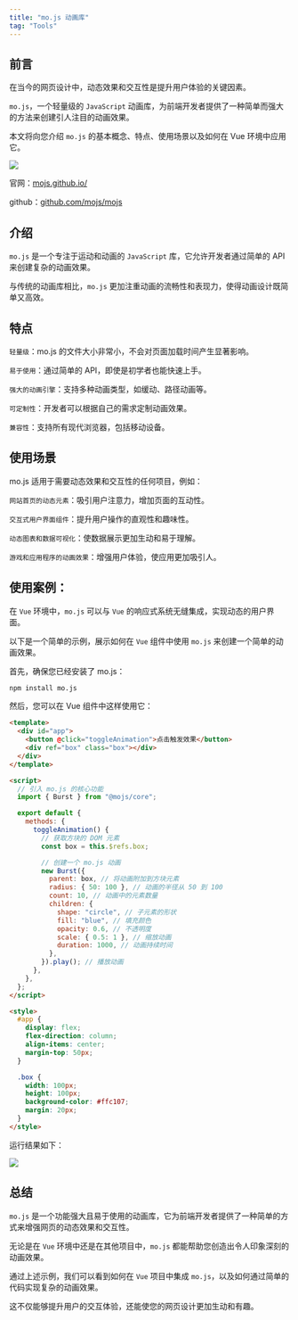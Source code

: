 ```yaml
---
title: "mo.js 动画库"
tag: "Tools"
---
```


## 前言

在当今的网页设计中，动态效果和交互性是提升用户体验的关键因素。

`mo.js`，一个轻量级的 `JavaScript` 动画库，为前端开发者提供了一种简单而强大的方法来创建引人注目的动画效果。

本文将向您介绍 `mo.js` 的基本概念、特点、使用场景以及如何在 Vue 环境中应用它。

<img src="../imgs/78/03.webp" />

官网：[mojs.github.io/](https://link.juejin.cn/?target=https%3A%2F%2Fmojs.github.io%2F "https://mojs.github.io/")

github：[github.com/mojs/mojs](https://link.juejin.cn/?target=https%3A%2F%2Fgithub.com%2Fmojs%2Fmojs "https://github.com/mojs/mojs")

## 介绍

`mo.js` 是一个专注于运动和动画的 `JavaScript` 库，它允许开发者通过简单的 API 来创建复杂的动画效果。

与传统的动画库相比，`mo.js` 更加注重动画的流畅性和表现力，使得动画设计既简单又高效。

## 特点

`轻量级`：mo.js 的文件大小非常小，不会对页面加载时间产生显著影响。

`易于使用`：通过简单的 API，即使是初学者也能快速上手。

`强大的动画引擎`：支持多种动画类型，如缓动、路径动画等。

`可定制性`：开发者可以根据自己的需求定制动画效果。

`兼容性`：支持所有现代浏览器，包括移动设备。

## 使用场景

mo.js 适用于需要动态效果和交互性的任何项目，例如：

`网站首页的动态元素`：吸引用户注意力，增加页面的互动性。

`交互式用户界面组件`：提升用户操作的直观性和趣味性。

`动态图表和数据可视化`：使数据展示更加生动和易于理解。

`游戏和应用程序的动画效果`：增强用户体验，使应用更加吸引人。

## 使用案例：

在 `Vue` 环境中，`mo.js` 可以与 `Vue` 的响应式系统无缝集成，实现动态的用户界面。

以下是一个简单的示例，展示如何在 `Vue` 组件中使用 `mo.js` 来创建一个简单的动画效果。

首先，确保您已经安装了 mo.js：

```sh
npm install mo.js
```

然后，您可以在 Vue 组件中这样使用它：

```html
<template>
  <div id="app">
    <button @click="toggleAnimation">点击触发效果</button>
    <div ref="box" class="box"></div>
  </div>
</template>

<script>
  // 引入 mo.js 的核心功能
  import { Burst } from "@mojs/core";

  export default {
    methods: {
      toggleAnimation() {
        // 获取方块的 DOM 元素
        const box = this.$refs.box;

        // 创建一个 mo.js 动画
        new Burst({
          parent: box, // 将动画附加到方块元素
          radius: { 50: 100 }, // 动画的半径从 50 到 100
          count: 10, // 动画中的元素数量
          children: {
            shape: "circle", // 子元素的形状
            fill: "blue", // 填充颜色
            opacity: 0.6, // 不透明度
            scale: { 0.5: 1 }, // 缩放动画
            duration: 1000, // 动画持续时间
          },
        }).play(); // 播放动画
      },
    },
  };
</script>

<style>
  #app {
    display: flex;
    flex-direction: column;
    align-items: center;
    margin-top: 50px;
  }

  .box {
    width: 100px;
    height: 100px;
    background-color: #ffc107;
    margin: 20px;
  }
</style>
```

运行结果如下：

<img src="../imgs/78/04.webp" />

## 总结

`mo.js` 是一个功能强大且易于使用的动画库，它为前端开发者提供了一种简单的方式来增强网页的动态效果和交互性。

无论是在 `Vue` 环境中还是在其他项目中，`mo.js` 都能帮助您创造出令人印象深刻的动画效果。

通过上述示例，我们可以看到如何在 `Vue` 项目中集成 `mo.js`，以及如何通过简单的代码实现复杂的动画效果。

这不仅能够提升用户的交互体验，还能使您的网页设计更加生动和有趣。
